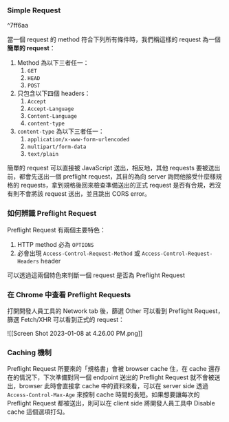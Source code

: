 ### Simple Request

^7ff6aa

當一個 request 的 method 符合下列所有條件時，我們稱這樣的 request 為一個**簡單的 request**：
1. Method 為以下三者任一：
	1. `GET`
	2. `HEAD`
	3. `POST`
2. 只包含以下四個 headers：
	1. `Accept`
	2. `Accept-Language`
	3. `Content-Language`
	4. `content-type`
3. `content-type` 為以下三者任一：
	1. `application/x-www-form-urlencoded`
	2. `multipart/form-data`
	3. `text/plain`

簡單的 request 可以直接被 JavaScript 送出，相反地，其他 requests 要被送出前，都會先送出一個 preflight request，其目的為向 server 詢問他接受什麼樣規格的 requests，拿到規格後回來檢查準備送出的正式 request 是否有合規，若沒有則不會將該 request 送出，並且跳出 CORS error。

### 如何辨識 Preflight Request

Preflight Request 有兩個主要特色：

1. HTTP method 必為 `OPTIONS`
2. 必會出現 `Access-Control-Request-Method` 或 `Access-Control-Request-Headers` header

可以透過這兩個特色來判斷一個 request 是否為 Preflight Request

### 在 Chrome 中查看 Preflight Requests

打開開發人員工具的 Network tab 後，篩選 Other 可以看到 Preflight Request，篩選 Fetch/XHR 可以看到正式的 request：

![[Screen Shot 2023-01-08 at 4.26.00 PM.png]]

### Caching 機制

Preflight Request 所要來的「規格書」會被 browser cache 住，在 cache 還存在的情況下，下次準備對同一個 endpoint 送出的 Preflight Request 就不會被送出，browser 此時會直接拿 cache 中的資料來看，可以在 server side 透過 `Access-Control-Max-Age` 來控制 cache 時間的長短。如果想要讓每次的 Preflight Request 都被送出，則可以在 client side 將開發人員工具中 Disable cache 這個選項打勾。